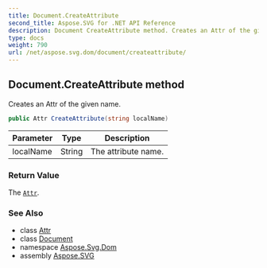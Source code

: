 ```yaml
---
title: Document.CreateAttribute
second_title: Aspose.SVG for .NET API Reference
description: Document CreateAttribute method. Creates an Attr of the given name
type: docs
weight: 790
url: /net/aspose.svg.dom/document/createattribute/
---
```

## Document.CreateAttribute method

Creates an Attr of the given name.

```csharp
public Attr CreateAttribute(string localName)
```

| Parameter | Type | Description |
| --- | --- | --- |
| localName | String | The attribute name. |

### Return Value

The [`Attr`](../../attr/).

### See Also

* class [Attr](../../attr/)
* class [Document](../)
* namespace [Aspose.Svg.Dom](../../../aspose.svg.dom/)
* assembly [Aspose.SVG](../../../)
